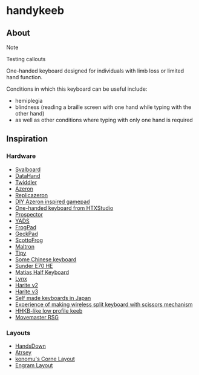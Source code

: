 # handykeeb

## About

> [!NOTE]
> Testing callouts

One-handed keyboard designed for individuals with limb loss or limited hand function.

Conditions in which this keyboard can be useful include:
- hemiplegia
- blindness (reading a braille screen with one hand while typing with the other hand)
- as well as other conditions where typing with only one hand is required


## Inspiration

### Hardware

- [Svalboard](https://svalboard.com/)
- [DataHand](https://en.wikipedia.org/wiki/DataHand)
- [Twiddler](https://mytwiddler.com/)
- [Azeron](https://azeron.eu)
- [Replicazeron](https://github.com/9R/replicazeron)
- [DIY Azeron inspired gamepad](https://www.instructables.com/Azeron-Game-Pad-DIY-Under-35/)
- [One-handed keyboard from HTXStudio](https://oshwhub.com/htx-studio/One-Handed_Keyboard)
- [Prospector](https://github.com/carrefinho/prospector)
- [YADS](https://github.com/janpfischer/zmk-dongle-screen)
- [FrogPad](http://www.frogpad.com/)
- [GeckPad](https://github.com/geckom/GeckoPad)
- [ScottoFrog](https://scottokeebs.com/blogs/macropads/scottofrog-handwired-macropad)
- [Maltron](https://maltron.com/)
- [Tipy](https://tipykeyboard.com/)
- [Some Chinese keyboard](https://item.taobao.com/item.htm?id=842895617801)
- [Sunder E70 HE](https://sunderkeyboards.com/products/sunder-e70-he)
- [Matias Half Keyboard](https://matias.store/products/half-keyboard)
- [Lynx](https://www.lynxware.org)
- [Harite v2](https://github.com/dlip/harite-v2)
- [Harite v3](https://kbd.news/Harite-v3-2687.html)
- [Self made keyboards in Japan](https://scrapbox.io/self-made-kbds-ja/)
- [Experience of making wireless split keyboard with scissors mechanism](https://note.com/copkbd/n/n619a4a6dbea7)
- [HHKB-like low profile keeb](https://note.com/copkbd/n/na3d4d4931048)
- [Movemaster RSG](https://movemaster.tech/en/blogs/news)

### Layouts

- [HandsDown](https://sites.google.com/alanreiser.com/handsdown)
- [Atrsey](https://artsey.io)
- [konomu's Corne Layout](https://keymapdb.com/keymaps/konomu/)
- [Engram Layout](https://engram-layouts.xyz/)
